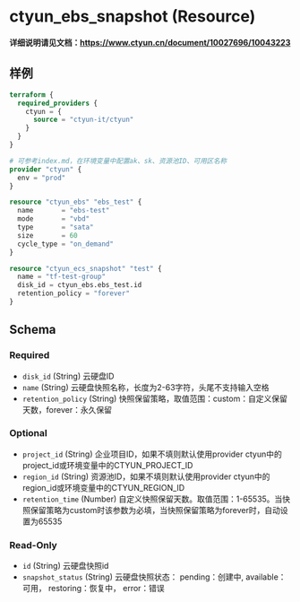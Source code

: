 # ctyun_ebs_snapshot (Resource)
**详细说明请见文档：https://www.ctyun.cn/document/10027696/10043223**



## 样例

```terraform
terraform {
  required_providers {
    ctyun = {
      source = "ctyun-it/ctyun"
    }
  }
}

# 可参考index.md，在环境变量中配置ak、sk、资源池ID、可用区名称
provider "ctyun" {
  env = "prod"
}

resource "ctyun_ebs" "ebs_test" {
  name       = "ebs-test"
  mode       = "vbd"
  type       = "sata"
  size       = 60
  cycle_type = "on_demand"
}

resource "ctyun_ecs_snapshot" "test" {
  name = "tf-test-group"
  disk_id = ctyun_ebs.ebs_test.id
  retention_policy = "forever"
}
```

<!-- schema generated by tfplugindocs -->
## Schema

### Required

- `disk_id` (String) 云硬盘ID
- `name` (String) 云硬盘快照名称，长度为2-63字符，头尾不支持输入空格
- `retention_policy` (String) 快照保留策略，取值范围：custom：自定义保留天数，forever：永久保留

### Optional

- `project_id` (String) 企业项目ID，如果不填则默认使用provider ctyun中的project_id或环境变量中的CTYUN_PROJECT_ID
- `region_id` (String) 资源池ID，如果不填则默认使用provider ctyun中的region_id或环境变量中的CTYUN_REGION_ID
- `retention_time` (Number) 自定义快照保留天数。取值范围：1-65535。当快照保留策略为custom时该参数为必填，当快照保留策略为forever时，自动设置为65535

### Read-Only

- `id` (String) 云硬盘快照id
- `snapshot_status` (String) 云硬盘快照状态： pending：创建中, available：可用， restoring：恢复中， error：错误